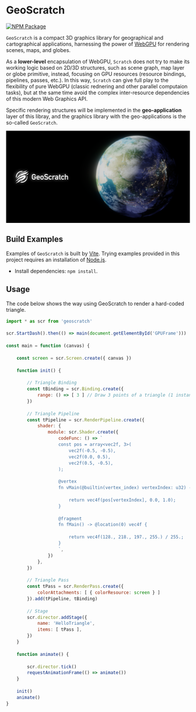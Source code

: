 # GeoScratch

[![NPM Package][npm]][npm-url]

`GeoScratch` is a compact 3D graphics library for geographical and cartographical applications, harnessing the power of [WebGPU](https://www.w3.org/TR/webgpu/) for rendering scenes, maps, and globes.  

As a **lower-level** encapsulation of WebGPU, `Scratch` does not try to make its working logic based on 2D/3D structures, such as scene graph, map layer or globe primitive, instead, focusing on GPU resources (resource bindings, pipelines, passes, etc.). In this way, `Scratch` can give full play to the flexibility of pure WebGPU (classic rednering and other parallel computaion tasks), but at the same time avoid the complex inter-resource dependencies of this modern Web Graphics API. 

Specific rendering structures will be implemented in the **geo-application** layer of this libray, and the graphics library with the geo-applications is the so-called `GeoScratch`.

![Image text](https://github.com/YcSoku/GeoScratch/blob/main/DayDream.png)

## Build Examples
Examples of `GeoScratch` is built by [Vite](https://vitejs.dev/). Trying examples provided in this project
requires an installation of [Node.js](https://nodejs.org/en/).

- Install dependencies: `npm install`.

## Usage
The code below shows the way using GeoScratch to render a hard-coded triangle.

``` JavaScript
import * as scr from 'geoscratch'

scr.StartDash().then(() => main(document.getElementById('GPUFrame')))

const main = function (canvas) {
    
    const screen = scr.Screen.create({ canvas })
    
    function init() {
    
        // Triangle Binding
        const tBinding = scr.Binding.create({ 
            range: () => [ 3 ] // Draw 3 points of a triangle (1 instance as default)
        })
    
        // Triangle Pipeline
        const tPipeline = scr.RenderPipeline.create({
            shader: {
                module: scr.Shader.create({
                    codeFunc: () => `
                    const pos = array<vec2f, 3>(
                        vec2f(-0.5, -0.5),
                        vec2f(0.0, 0.5),
                        vec2f(0.5, -0.5),
                    );

                    @vertex
                    fn vMain(@builtin(vertex_index) vertexIndex: u32) -> @builtin(position) vec4f {
                    
                        return vec4f(pos[vertexIndex], 0.0, 1.0);
                    }
                    
                    @fragment
                    fn fMain() -> @location(0) vec4f {
                    
                        return vec4f(128., 218., 197., 255.) / 255.;
                    }
                    `,
                })
            },
        })
    
        // Triangle Pass
        const tPass = scr.RenderPass.create({
            colorAttachments: [ { colorResource: screen } ]
        }).add(tPipeline, tBinding)
    
        // Stage
        scr.director.addStage({
            name: 'HelloTriangle',
            items: [ tPass ],
        })
    }
    
    function animate() {
    
        scr.director.tick()
        requestAnimationFrame(() => animate())
    }

    init()
    animate()
}
```

[npm]: https://img.shields.io/npm/v/geoscratch
[npm-url]: https://www.npmjs.com/package/geoscratch
